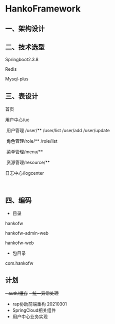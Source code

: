 # HankoFramework

## 一、架构设计

## 二、技术选型



Springboot2.3.8

Redis 

Mysql-plus

## 三、表设计

首页

用户中心/uc

​	用户管理 /user/**   /user/list   /user/add   /user/update

​	角色管理/role/**    /role/list

​	菜单管理/menu/**

​	资源管理/resource/**

日志中心/logcenter

​	



## 四、编码

- 目录 

hankofw

hankofw-admin-web

hankofw-web



- 包目录

com.hankofw



## 计划
~~- auth/缓存~~
~~- 统一异常处理~~
- rap协助前端重构  20210301
- SpringCloud相关组件
- 用户中心业务实现
